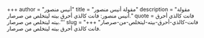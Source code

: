 +++
author = "أنيس منصور"
title = "مقولة أنيس منصور"
description = "مقولة أنيس منصور: فانت كالذي أحرق بيته ليتخلص من صرصار."
quote =  فانت كالذي أحرق بيته ليتخلص من صرصار.''' 
slug = "فانت-كالذي-أحرق-بيته-ليتخلص-من-صرصار"
+++
فانت كالذي أحرق بيته ليتخلص من صرصار.
